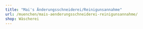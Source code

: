```yaml
---
title: "Mai's Änderungsschneiderei/Reinigunsannahme"
url: /muenchen/mais-aenderungsschneiderei-reinigunsannahme/
shop: Wäscherei
---
```

